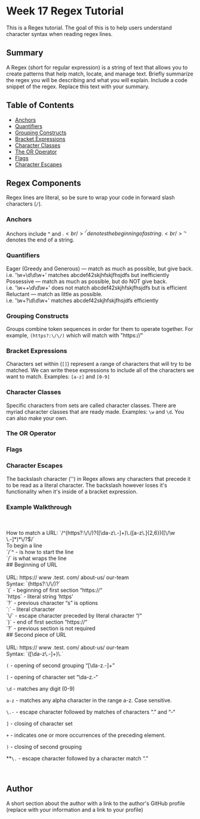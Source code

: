 # Week 17 Regex Tutorial

This is a Regex tutorial. The goal of this is to help users understand character syntax when reading regex lines.

## Summary

A Regex (short for regular expression) is a string of text that allows you to create patterns that help match, locate, and manage text.
Briefly summarize the regex you will be describing and what you will explain. Include a code snippet of the regex. Replace this text with your summary.

## Table of Contents

- [Anchors](#anchors)
- [Quantifiers](#quantifiers)
- [Grouping Constructs](#grouping-constructs)
- [Bracket Expressions](#bracket-expressions)
- [Character Classes](#character-classes)
- [The OR Operator](#the-or-operator)
- [Flags](#flags)
- [Character Escapes](#character-escapes)

## Regex Components
Regex lines are literal, so be sure to wrap your code in forward slash characters (`/`). 

### Anchors
Anchors include ^ and $. <br/> 
'^' denotes the beginning of a string. <br/>
'$' denotes the end of a string. <br/>

### Quantifiers
Eager (Greedy and Generous) — match as much as possible, but give back. <br/>
i.e. '\w+\d\d\w+'  matches abcdef42skjhfskjfhsjdfs but inefficiently <br/>
Possessive — match as much as possible, but do NOT give back. <br/>
i.e. '\w++\d\d\w+'  does not match abcdef42skjhfskjfhsjdfs but is efficient<br/>
Reluctant — match as little as possible. <br/>
i.e. '\w+?\d\d\w+'  matches abcdef42skjhfskjfhsjdfs efficiently <br/>

### Grouping Constructs
Groups combine token sequences in order for them to operate together. For example, `(https?:\/\/)` which will match with "https://"
<br/>

### Bracket Expressions
Characters set within (`[]`) represent a range of characters that will try to be matched. We can write these expressions to include all of the characters we want to match. Examples: `[a-z]` and `[0-9]`
<br/>

### Character Classes
Specific characters from sets are called character classes. There are myriad character classes that are ready made. Examples: `\w` and `\d`. You can also make your own. <br/>

### The OR Operator

### Flags

### Character Escapes
The backslash character ('\') in Regex allows any characters that precede it to be read as a literal character. The backslash however loses it's functionality when it's inside of a bracket expression.
<br/>

### Example Walkthrough
<br/>
<br/>
How to match a URL: `/^(https?:\/\/)?([\da-z\.-]+)\.([a-z\.]{2,6})([\/\w \.-]*)*\/?$/`
<br/>
To begin a line
<br/>
`/`^ - is how to start the line
<br/>
`/` is what wraps the line
<br/>
## Beginning of URL
<br/>
<br/>
URL: https:// www .test. com/ about-us/ our-team
<br/>
Syntax: `(https?:\/\/)?`
<br/>
`(` - beginning of first section “https://“
<br/>
`https` - literal string ‘https’
<br/>
`?` - previous character “s” is options
<br/>
`:` - literal character
<br/>
`\/` - escape character preceded by literal character “/“
<br/>
`)` - end of first section “https://“
<br/>
`?` - previous section is not required
<br />
## Second piece of URL
<br/>
<br/>
URL: https:// www .test. com/ about-us/ our-team
<br/>
Syntax: `([\da-z\.-]+)\.`

`(` - opening of second grouping “[\da-z\.-]+”

`[` - opening of character set “\da-z\.-“

`\d` - matches any digit (0-9)

`a-z` - matches any alpha character in the range a-z. Case sensitive.

`\.-` - escape character followed by matches of characters “.” and “-“

`]` - closing of character set

`+` - indicates one or more occurrences of the preceding element. 

`)` - closing of second grouping

**`\.` - escape character followed by a character match “.” 

<br />





## Author

A short section about the author with a link to the author's GitHub profile (replace with your information and a link to your profile)
